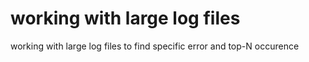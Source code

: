 # working with large log files
 working with large log files to find specific error and top-N occurence

